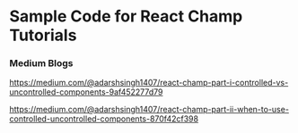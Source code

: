 # Sample Code for React Champ Tutorials

### Medium Blogs

https://medium.com/@adarshsingh1407/react-champ-part-i-controlled-vs-uncontrolled-components-9af452277d79

https://medium.com/@adarshsingh1407/react-champ-part-ii-when-to-use-controlled-uncontrolled-components-870f42cf398
